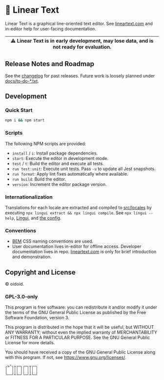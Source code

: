 # 📝 Linear Text

Linear Text is a graphical line-oriented text editor. See
[lineartext.com](https://lineartext.com) and in-editor help for user-facing
documentation.

| ⚠️ Linear Text is in early development, may lose data, and is not ready for evaluation. |
| --------------------------------------------------------------------------------------- |

## Release Notes and Roadmap

See the [changelog](docs/changelog.md) for past releases. Future work is loosely
planned under [docs/to-do-\*.txt](docs).

## Development

### Quick Start

```bash
npm i && npm start
```

### Scripts

The following NPM scripts are provided:

- `install` / `i`: Install package dependencies.
- `start`: Execute the editor in development mode.
- `test` / `t`: Build the editor and execute all tests.
- `run test:unit`: Execute unit tests. Pass `-u` to update all Jest snapshots.
- `run format`: Apply lint fixes automatically where available.
- `run build`: Build the editor.
- `version`: Increment the editor package version.

### Internationalization

Translations for each locale are extracted and compiled to
[src/locales](src/locales) by executing
`npx lingui extract && npx lingui compile`. See `npx lingui --help`,
[Lingui](https://lingui.js.org), and [the config](.linguirc.json).

### Conventions

- [BEM](http://getbem.com) CSS naming conventions are used.
- User documentation lives in-editor for offline access. Developer documentation
  lives in repo. [lineartext.com](https://github.com/oidoid/lineartext.com) is
  only for brief introduction and demonstration.

## Copyright and License

© oidoid.

### GPL-3.0-only

This program is free software: you can redistribute it and/or modify it under
the terms of the GNU General Public License as published by the Free Software
Foundation, version 3.

This program is distributed in the hope that it will be useful, but WITHOUT ANY
WARRANTY; without even the implied warranty of MERCHANTABILITY or FITNESS FOR A
PARTICULAR PURPOSE. See the GNU General Public License for more details.

You should have received a copy of the GNU General Public License along with
this program. If not, see <https://www.gnu.org/licenses/>.

```
╭>°╮┬┌─╮╭─╮┬┌─╮
│  │││ ││ │││ │
╰──╯┴└─╯╰─╯┴└─╯
```
